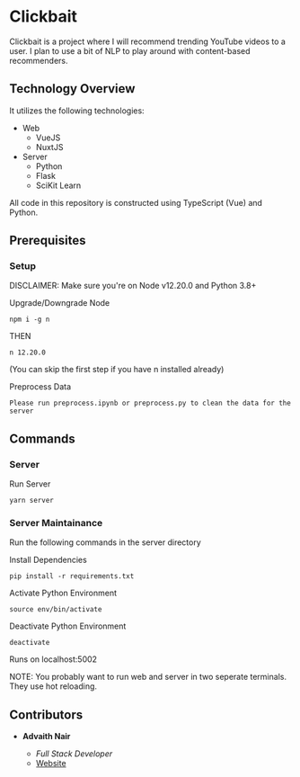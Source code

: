 # Clickbait

Clickbait is a project where I will recommend trending YouTube videos to a user. I plan to use a bit of NLP to play around with content-based recommenders.

## Technology Overview

It utilizes the following technologies:

-   Web
    -   VueJS
    -   NuxtJS
-   Server
    -   Python
    -   Flask
    -   SciKit Learn

All code in this repository is constructed using TypeScript (Vue) and Python.

## Prerequisites

### Setup

DISCLAIMER: Make sure you're on Node v12.20.0 and Python 3.8+

Upgrade/Downgrade Node

```
npm i -g n
```

THEN

```
n 12.20.0
```

(You can skip the first step if you have n installed already)

Preprocess Data

`Please run preprocess.ipynb or preprocess.py to clean the data for the server`

## Commands

### Server

Run Server

```
yarn server
```

### Server Maintainance

Run the following commands in the server directory

Install Dependencies

```
pip install -r requirements.txt
```

Activate Python Environment

```
source env/bin/activate
```

Deactivate Python Environment

```
deactivate
```

Runs on localhost:5002

NOTE: You probably want to run web and server in two seperate terminals. They use hot reloading.

## Contributors

-   **Advaith Nair**

    -   _Full Stack Developer_
    -   [Website](https://advaithnair.com)
